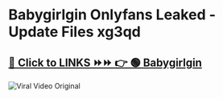 
 # Babygirlgin Onlyfans Leaked - Update Files xg3qd

## <h2><a href="https://clipsfans.com/Babygirlgin&ref=git">🔗 Click to LINKS ⏩⏩ 👉 🟢 Babygirlgin </a></h2>

<a href="https://clipsfans.com/Babygirlgin&ref=git" rel="nofollow" data-target="animated-image.originalLink"><img src="https://i.ibb.co.com/xMMVF88/686577567.gif" alt="Viral Video Original" style="max-width: 100%; display: inline-block;" data-target="animated-image.originalImage"></a>

